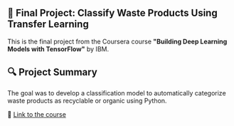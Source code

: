 ## 📝 Final Project: Classify Waste Products Using Transfer Learning
This is the final project from the Coursera course **"Building Deep Learning Models with TensorFlow"** by IBM.  

## 🔍 Project Summary  
The goal was to develop a classification model to automatically categorize waste products as recyclable or organic using Python.  

🔗 [Link to the course](https://www.coursera.org/learn/building-deep-learning-models-with-tensorflow)
